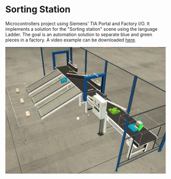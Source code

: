 # Sorting Station
Microcontrollers project using Siemens' TIA Portal and Factory I/O. It implements a solution for the "Sorting station" scene using the language Ladder. The goal is an automation solution to separate blue and green pieces in a factory. A video example can be downloaded [here](https://github.com/nilsonsales/Sorting-Station-TIA/blob/master/Example.mp4).


![Factory I/O](https://raw.githubusercontent.com/nilsonsales/Sorting-Station-TIA/master/Factory%20IO%20screenshot.png)
